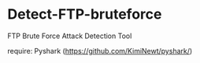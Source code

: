 # Detect-FTP-bruteforce
FTP Brute Force Attack Detection Tool

require: Pyshark (https://github.com/KimiNewt/pyshark/)
